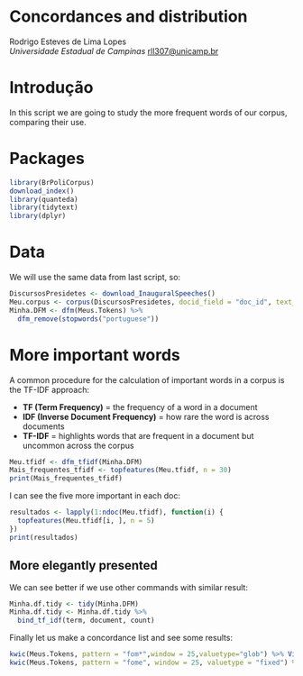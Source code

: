 # Concordances and distribution

Rodrigo Esteves de Lima Lopes\
_Universidade Estadual de Campinas_
[rll307@unicamp.br](mailto:rll307@unicamp.br)

# Introdução
In this script we are going to study the more frequent words of our corpus, comparing their use. 

# Packages
```r
library(BrPoliCorpus)
download_index()
library(quanteda)
library(tidytext)
library(dplyr)
```
# Data
We will use the same data from last script, so:

```r
DiscursosPresidetes <- download_InauguralSpeeches()
Meu.corpus <- corpus(DiscursosPresidetes, docid_field = "doc_id", text_field = "text")
Minha.DFM <- dfm(Meus.Tokens) %>%
  dfm_remove(stopwords("portuguese"))
```

# More important words
A common procedure for the calculation of important words in a corpus is the TF-IDF approach:

- **TF (Term Frequency)** = the frequency of a word in a document
- **IDF (Inverse Document Frequency)** = how rare the word is across documents
- **TF-IDF** = highlights words that are frequent in a document but uncommon across the corpus
```r
Meu.tfidf <- dfm_tfidf(Minha.DFM)
Mais_frequentes_tfidf <- topfeatures(Meu.tfidf, n = 30)
print(Mais_frequentes_tfidf)
```

I can see the five more important in each doc:

```r
resultados <- lapply(1:ndoc(Meu.tfidf), function(i) {
  topfeatures(Meu.tfidf[i, ], n = 5)
})
print(resultados)
```

## More elegantly presented

We can see better if we use other commands with similar result:
```r
Minha.df.tidy <- tidy(Minha.DFM)
Minha.df.tidy <- Minha.df.tidy %>%
  bind_tf_idf(term, document, count)
```

Finally let us make a concordance list and see some results:
```r
kwic(Meus.Tokens, pattern = "fom*",window = 25,valuetype="glob") %>% View()
kwic(Meus.Tokens, pattern = "fome", window = 25, valuetype = "fixed") %>% View()
```


